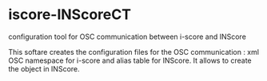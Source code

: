 iscore-INScoreCT
================

configuration tool for OSC communication between i-score and INScore

This softare creates the configuration files for the OSC communication : xml OSC namespace for i-score and alias table for INScore.
It allows to create the object in INScore.
